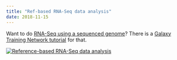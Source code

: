 ```yaml
---
title: "Ref-based RNA-Seq data analysis"
date: 2018-11-15
---
```


Want to do [RNA-Seq using a sequenced genome](https://galaxyproject.github.io/training-material/topics/transcriptomics/tutorials/ref-based/tutorial.html)? There is a [Galaxy Training Network tutorial](http://galaxyproject.github.io/training-material/) for that.

[![Reference-based RNA-Seq data analysis](/src/splash/gtn-ref-rna-seq/gtn-ref-rna-seq.png)](https://galaxyproject.github.io/training-material/topics/transcriptomics/tutorials/ref-based/tutorial.html)
